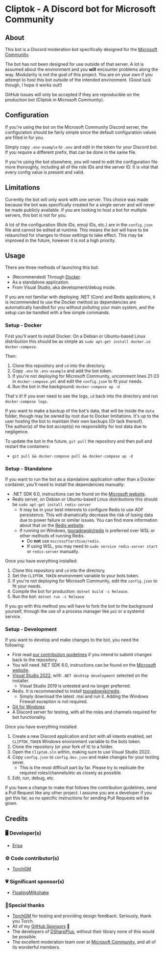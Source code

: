 ﻿# Cliptok - A Discord bot for Microsoft Community

## About
This bot is a Discord moderation bot specifically designed for the [Microsoft Community](https://msft.chat/).  

The bot has not been designed for use outside of that server. A lot is assumed about the environment and you **will** encounter problems along the way.
Modularity is not the goal of this project. You are on your own if you attempt to host this bot outside of the intended environment. (Good luck though, I hope it works out!)

GitHub Issues will only be accepted if they are reproducible on the production bot (Cliptok in Microsoft Community).

## Configuration
If you're using the bot on the Microsoft Community Discord server, the configuration should be fairly simple since the default configuration values are filled in for you.  

Simply copy `.env-example` to `.env` and edit in the token for your Discord bot. If you require a different prefix, that can be done in the same file.

If you're using the bot elsewhere, you will need to edit the configuration file more thoroughly, including all of the role IDs and the server ID. It is vital that every config value is present and valid.

## Limitations
Currently the bot will only work with one server. This choice was made because the bot was specifically created for a single server and will never be made publicly available. If you are looking to host a bot for multiple servers, this bot is not for you.

A lot of the configuration (Role IDs, emoji IDs, etc.) are in the `config.json` file and cannot be edited at runtime. This means the bot will have to be relaunched for changes to those settings to take effect. This may be improved in the future, however it is not a high priority.

## Usage
There are three methods of launching this bot:
- (Recommended) Through [Docker](https://www.docker.com/).
- As a standalone application.
- From Visual Studio, aka development/debug mode.

If you are not familiar with deploying .NET (Core) and Redis applications, it is recommended to use the Docker method as dependencies are automatically handled for you without polluting your main system, and the setup can be handled with a few simple commands.

### Setup - Docker
First you'll want to install Docker. On a Debian or Ubuntu-based Linux distribution this should be as simple as `sudo apt-get install docker.io docker-compose`.

Then:
1. Clone this repository and `cd` into the directory.
2. Copy `.env` to `.env-example` and add the bot token.
3. If you're not deploying for Microsoft Community, uncomment lines 21-23 in `docker-compose.yml` and edit the `config.json` to fit your needs.
4. Run the bot in the background: `docker-compose up -d`

That's it! If you ever need to see the logs, `cd` back into the directory and run `docker-compose logs`.

If you want to make a backup of the bot's data, that will be inside the `data` folder, though may be owned by root due to Docker limitations. It's up to the user hosting the bot to maintain their own backups (Or lack thereof).  
The author(s) of the bot accept(s) no responsiblity for lost data due to negligence.

To update the bot in the future, `git pull` the repository and then pull and restart the containers:
- `git pull && docker-compose pull && docker-compose up -d`

### Setup - Standalone
If you want to run the bot as a standalone application rather than a Docker container, you'll need to install the dependencies manually:
- .NET SDK 6.0, instructions can be found on the [Microsoft website](https://dotnet.microsoft.com/download).
- Redis server, on Debian or Ubuntu-based Linux distributions this should be `sudo apt-get install redis-server`
    - It may be in your best interests to configure Redis to use AOF persistence. This will dramatically decrease the risk of losing data due to power failure or similar issues. You can find more information about that on the [Redis website](https://redis.io/topics/persistence).
    - If running on Windows, [tporadowski/redis](https://github.com/tporadowski/redis) is preferred over WSL or other methods of running Redis.
        - Do **not** use `microsoftarchive/redis`.
        - If using WSL, you may need to `sudo service redis-server start` or `redis-server` manually.

Once you have everything installed:
1. Clone this repository and `cd` into the directory.
2. Set the `CLIPTOK_TOKEN` environment variable to your bots token.
3. If you're not deploying for Microsoft Community, edit the `config.json` to fit your needs.
4. Compile the bot for production: `dotnet build -c Release`.
5. Run the bot: `dotnet run -c Release`

If you go with this method you will have to fork the bot to the background yourself, through the use of a process manager like `pm2` or a systemd service.

### Setup - Development
If you want to develop and make changes to the bot, you need the following:
- First read [our contribution guidelines](CONTRIBUTING.md) if you intend to submit changes back to the repository.
- You will need .NET SDK 6.0, instructions can be found on the [Microsoft website](https://dotnet.microsoft.com/download).
- [Visual Studio 2022](https://visualstudio.microsoft.com/vs/), with `.NET desktop development` selected on the installer. 
    - Visual Studio 2019 is untested and no longer preferred.
- Redis. It is recommended to install [tporadowski/redis](https://github.com/tporadowski/redis).
    - Simply download the latest .msi and run it. Adding the Windows Firewall exception is not required.
- [Git for Windows](https://gitforwindows.org/)
- A Discord server for testing, with all the roles and channels required for bot functionality.

Once you have everything installed:
1. Create a new Discord application and bot with all intents enabled, set `CLIPTOK_TOKEN` Windows environment variable to the bots token.
2. Clone the repository (or your fork of it) to a folder.
3. Open the `Cliptok.sln` within, making sure to use Visual Studio 2022.
4. Copy `config.json` to `config.dev.json` and make changes for your testing sever.
    - This is the most difficult part by far. Please try to replicate the required roles/channels/etc as closely as possible.
5. Edit, run, debug, etc.

If you have a change to make that follows the contribution guidelines, send a Pull Request like any other project. I assume you are a developer if you got this far, so no specific instructions for sending Pull Requests will be given.

## Credits

### 🖥️ Developer(s)
- [Erisa](https://github.com/Erisa)

### ⚙️ Code contributor(s)
- [TorchGM](https://github.com/TorchGM)

### 💗 Significant sponsor(s) 
- [FloatingMilkshake](https://github.com/FloatingMilkshake)

### 🙏Special thanks
- [TorchGM](https://github.com/TorchGM) for testing and providing design feedback. Seriously, thank you Torch.
- All of my [GitHub Sponsors](https://github.com/sponsors/Erisa) 💝
- The developers of [DSharpPlus](https://github.com/DSharpPlus/DSharpPlus), without their library none of this would  be possible.
- The excellent moderation team over at [Microsoft Community](https://msft.chat/), and all of its wonderful members.
